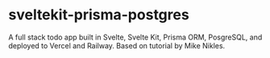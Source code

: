 # sveltekit-prisma-postgres
A full stack todo app built in Svelte, Svelte Kit, Prisma ORM, PosgreSQL, and deployed to Vercel and Railway. Based on tutorial by Mike Nikles.
